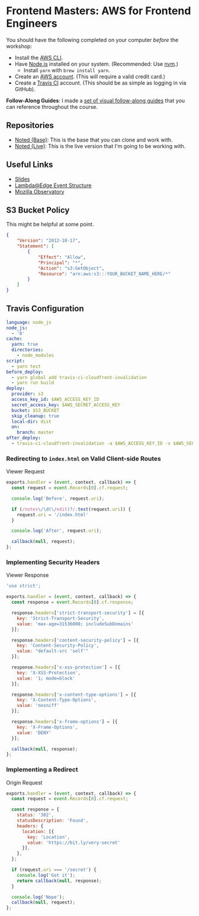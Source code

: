 # Frontend Masters: AWS for Frontend Engineers

You should have the following completed on your computer _before_ the workshop:

- Install the [AWS CLI](https://docs.aws.amazon.com/cli/latest/userguide/installing.html).
- Have [Node.js](https://nodejs.org/en/) installed on your system. (Recommended: Use [nvm](https://github.com/creationix/nvm).)
    - Install `yarn` with `brew install yarn`.
- Create an [AWS account](https://portal.aws.amazon.com/billing/signup#/start). (This will require a valid credit card.)
- Create a [Travis CI](https://travis-ci.org/) account. (This should be as simple as logging in via GitHub).

**Follow-Along Guides**: I made a [set of visual follow-along guides](https://www.dropbox.com/sh/thuoclvoj3r9nut/AADAA5rUqF5awNVxjyFLoh55a?dl=0) that you can reference throughout the course.

## Repositories

- [Noted (Base)](https://github.com/stevekinney/noted-base): This is the base that you can clone and work with.
- [Noted (Live)](https://github.com/stevekinney/noted-live): This is the live version that I'm going to be working with.

## Useful Links 

- [Slides](https://speakerdeck.com/stevekinney/aws-for-frontend-engineers)
- [Lambda@Edge Event Structure](https://docs.aws.amazon.com/AmazonCloudFront/latest/DeveloperGuide/lambda-event-structure.html)
- [Mozilla Observatory](http://observatory.mozilla.org/)

## S3 Bucket Policy

This might be helpful at some point.

```json
{
    "Version": "2012-10-17",
    "Statement": [
        {
            "Effect": "Allow",
            "Principal": "*",
            "Action": "s3:GetObject",
            "Resource": "arn:aws:s3:::YOUR_BUCKET_NAME_HERE/*"
        }
    ]
}
```

## Travis Configuration

```yml
language: node_js
node_js:
  - '8'
cache:
  yarn: true
  directories:
    - node_modules
script:
  - yarn test
before_deploy:
  - yarn global add travis-ci-cloudfront-invalidation
  - yarn run build
deploy:
  provider: s3
  access_key_id: $AWS_ACCESS_KEY_ID
  secret_access_key: $AWS_SECRET_ACCESS_KEY
  bucket: $S3_BUCKET
  skip_cleanup: true
  local-dir: dist
  on:
    branch: master
after_deploy:
  - travis-ci-cloudfront-invalidation -a $AWS_ACCESS_KEY_ID -s $AWS_SECRET_ACCESS_KEY -c $CLOUDFRONT_ID -i '/*' -b $TRAVIS_BRANCH -p $TRAVIS_PULL_REQUEST
```

### Redirecting to `index.html` on Valid Client-side Routes

Viewer Request

```js
exports.handler = (event, context, callback) => {
  const request = event.Records[0].cf.request;

  console.log('Before', request.uri);

  if (/notes\/\d(\/edit)?/.test(request.uri)) {
    request.uri = '/index.html'
  }

  console.log('After', request.uri);

  callback(null, request);
};
```

### Implementing Security Headers

Viewer Response

```js
'use strict';

exports.handler = (event, context, callback) => {
  const response = event.Records[0].cf.response;

  response.headers['strict-transport-security'] = [{
    key: 'Strict-Transport-Security',
    value: 'max-age=31536000; includeSubDomains'
  }];

  response.headers['content-security-policy'] = [{
    key: 'Content-Security-Policy',
    value: "default-src 'self'"
  }];

  response.headers['x-xss-protection'] = [{
    key: 'X-XSS-Protection',
    value: '1; mode=block'
  }];

  response.headers['x-content-type-options'] = [{
    key: 'X-Content-Type-Options',
    value: 'nosniff'
  }];

  response.headers['x-frame-options'] = [{
    key: 'X-Frame-Options',
    value: 'DENY'
  }];

  callback(null, response);
};
```

### Implementing a Redirect

Origin Request

```js
exports.handler = (event, context, callback) => {
  const request = event.Records[0].cf.request;

  const response = {
    status: '302',
    statusDescription: 'Found',
    headers: {
      location: [{
        key: 'Location',
        value: 'https://bit.ly/very-secret'
      }],
    },
  };

  if (request.uri === '/secret') {
    console.log('Got it');
    return callback(null, response);
  }

  console.log('Nope');
  callback(null, request);
};
```
